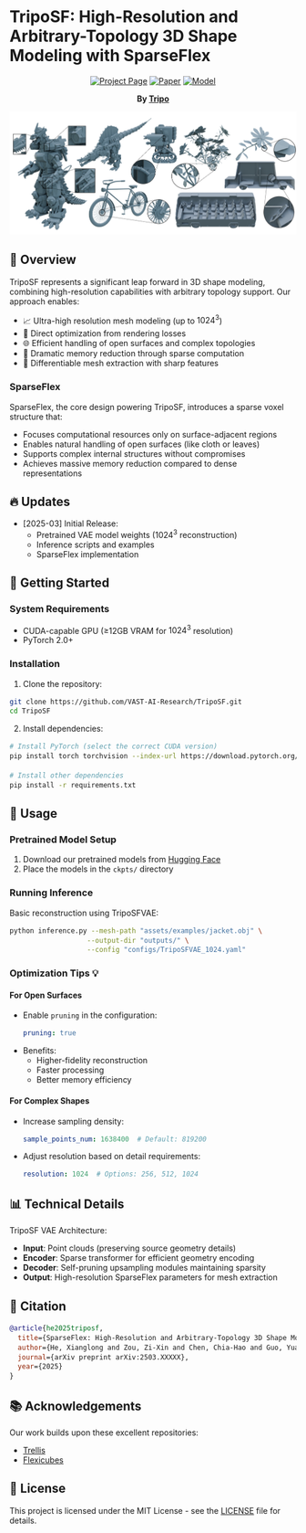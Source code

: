 # TripoSF: High-Resolution and Arbitrary-Topology 3D Shape Modeling with SparseFlex

<div align="center">

[![Project Page](https://img.shields.io/badge/🏠-Project%20Page-blue.svg)](https://XianglongHe.github.io/TripoSF/index.html)
[![Paper](https://img.shields.io/badge/📑-Paper-green.svg)](https://arxiv.org/)
[![Model](https://img.shields.io/badge/🤗-Model-yellow.svg)](https://huggingface.co/VAST-AI/TripoSF)

**By [Tripo](https://www.tripo3d.ai)**

</div>

![teaser](assets/docs/teaser.png)

## 🌟 Overview

TripoSF represents a significant leap forward in 3D shape modeling, combining high-resolution capabilities with arbitrary topology support. Our approach enables:

- 📈 Ultra-high resolution mesh modeling (up to $1024^3$)
- 🎯 Direct optimization from rendering losses
- 🌐 Efficient handling of open surfaces and complex topologies
- 💾 Dramatic memory reduction through sparse computation
- 🔄 Differentiable mesh extraction with sharp features

### SparseFlex

SparseFlex, the core design powering TripoSF, introduces a sparse voxel structure that:
- Focuses computational resources only on surface-adjacent regions
- Enables natural handling of open surfaces (like cloth or leaves)
- Supports complex internal structures without compromises
- Achieves massive memory reduction compared to dense representations

## 🔥 Updates

* [2025-03] Initial Release:
  - Pretrained VAE model weights ($1024^3$ reconstruction)
  - Inference scripts and examples
  - SparseFlex implementation

## 🚀 Getting Started

### System Requirements
- CUDA-capable GPU (≥12GB VRAM for $1024^3$ resolution)
- PyTorch 2.0+

### Installation

1. Clone the repository:
```bash
git clone https://github.com/VAST-AI-Research/TripoSF.git
cd TripoSF
```

2. Install dependencies:
```bash
# Install PyTorch (select the correct CUDA version)
pip install torch torchvision --index-url https://download.pytorch.org/whl/{your-cuda-version}

# Install other dependencies
pip install -r requirements.txt
```

## 💫 Usage

### Pretrained Model Setup
1. Download our pretrained models from [Hugging Face](https://huggingface.co/VAST-AI/TripoSF)
2. Place the models in the `ckpts/` directory

### Running Inference
Basic reconstruction using TripoSFVAE:
```bash
python inference.py --mesh-path "assets/examples/jacket.obj" \
                   --output-dir "outputs/" \
                   --config "configs/TripoSFVAE_1024.yaml"
```

### Optimization Tips 💡

#### For Open Surfaces
- Enable `pruning` in the configuration:
  ```yaml
  pruning: true
  ```
- Benefits:
  - Higher-fidelity reconstruction
  - Faster processing
  - Better memory efficiency

#### For Complex Shapes
- Increase sampling density:
  ```yaml
  sample_points_num: 1638400  # Default: 819200
  ```
- Adjust resolution based on detail requirements:
  ```yaml
  resolution: 1024  # Options: 256, 512, 1024
  ```


## 📊 Technical Details

TripoSF VAE Architecture:
- **Input**: Point clouds (preserving source geometry details)
- **Encoder**: Sparse transformer for efficient geometry encoding
- **Decoder**: Self-pruning upsampling modules maintaining sparsity
- **Output**: High-resolution SparseFlex parameters for mesh extraction

## 📝 Citation

```bibtex
@article{he2025triposf,
  title={SparseFlex: High-Resolution and Arbitrary-Topology 3D Shape Modeling},
  author={He, Xianglong and Zou, Zi-Xin and Chen, Chia-Hao and Guo, Yuan-Chen and Liang, Ding and Yuan, Chun and Ouyang, Wanli and Cao, Yan-Pei and Li, Yangguang},
  journal={arXiv preprint arXiv:2503.XXXXX},
  year={2025}
}
```


## 📚 Acknowledgements

Our work builds upon these excellent repositories:
- [Trellis](https://github.com/Microsoft/TRELLIS)
- [Flexicubes](https://github.com/MaxtirError/FlexiCubes)

## 📄 License
This project is licensed under the MIT License - see the [LICENSE](LICENSE) file for details.
